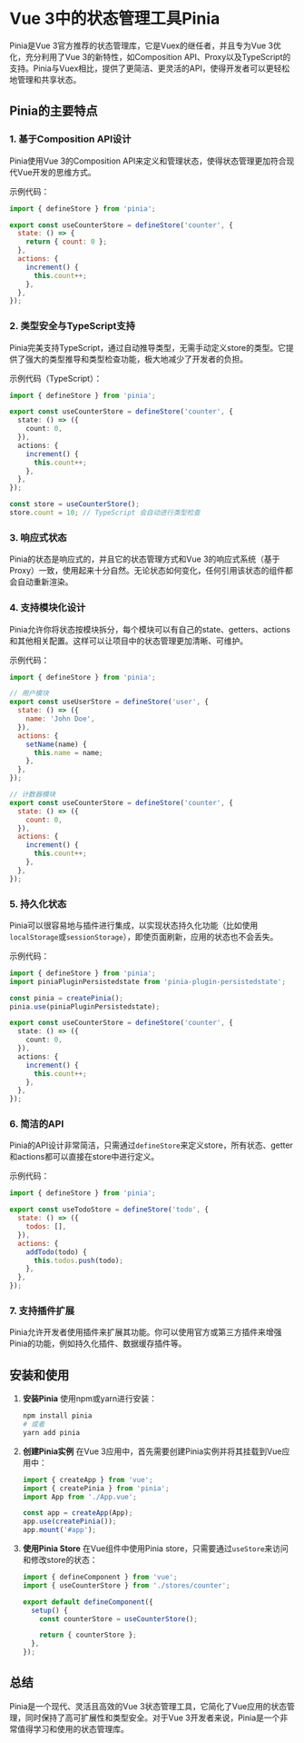 # Vue 3中的状态管理工具Pinia

Pinia是Vue 3官方推荐的状态管理库，它是Vuex的继任者，并且专为Vue 3优化，充分利用了Vue 3的新特性，如Composition API、Proxy以及TypeScript的支持。Pinia与Vuex相比，提供了更简洁、更灵活的API，使得开发者可以更轻松地管理和共享状态。

## Pinia的主要特点

### 1. **基于Composition API设计**
Pinia使用Vue 3的Composition API来定义和管理状态，使得状态管理更加符合现代Vue开发的思维方式。

示例代码：
   ```js
   import { defineStore } from 'pinia';

   export const useCounterStore = defineStore('counter', {
     state: () => {
       return { count: 0 };
     },
     actions: {
       increment() {
         this.count++;
       },
     },
   });
   ```

### 2. **类型安全与TypeScript支持**
Pinia完美支持TypeScript，通过自动推导类型，无需手动定义store的类型。它提供了强大的类型推导和类型检查功能，极大地减少了开发者的负担。

示例代码（TypeScript）：
   ```ts
   import { defineStore } from 'pinia';

   export const useCounterStore = defineStore('counter', {
     state: () => ({
       count: 0,
     }),
     actions: {
       increment() {
         this.count++;
       },
     },
   });

   const store = useCounterStore();
   store.count = 10; // TypeScript 会自动进行类型检查
   ```

### 3. **响应式状态**
Pinia的状态是响应式的，并且它的状态管理方式和Vue 3的响应式系统（基于Proxy）一致，使用起来十分自然。无论状态如何变化，任何引用该状态的组件都会自动重新渲染。

### 4. **支持模块化设计**
Pinia允许你将状态按模块拆分，每个模块可以有自己的state、getters、actions和其他相关配置。这样可以让项目中的状态管理更加清晰、可维护。

示例代码：
   ```js
   import { defineStore } from 'pinia';

   // 用户模块
   export const useUserStore = defineStore('user', {
     state: () => ({
       name: 'John Doe',
     }),
     actions: {
       setName(name) {
         this.name = name;
       },
     },
   });

   // 计数器模块
   export const useCounterStore = defineStore('counter', {
     state: () => ({
       count: 0,
     }),
     actions: {
       increment() {
         this.count++;
       },
     },
   });
   ```

### 5. **持久化状态**
Pinia可以很容易地与插件进行集成，以实现状态持久化功能（比如使用`localStorage`或`sessionStorage`），即使页面刷新，应用的状态也不会丢失。

示例代码：
   ```ts
   import { defineStore } from 'pinia';
   import piniaPluginPersistedstate from 'pinia-plugin-persistedstate';

   const pinia = createPinia();
   pinia.use(piniaPluginPersistedstate);

   export const useCounterStore = defineStore('counter', {
     state: () => ({
       count: 0,
     }),
     actions: {
       increment() {
         this.count++;
       },
     },
   });
   ```

### 6. **简洁的API**
Pinia的API设计非常简洁，只需通过`defineStore`来定义store，所有状态、getter和actions都可以直接在store中进行定义。

示例代码：
   ```js
   import { defineStore } from 'pinia';

   export const useTodoStore = defineStore('todo', {
     state: () => ({
       todos: [],
     }),
     actions: {
       addTodo(todo) {
         this.todos.push(todo);
       },
     },
   });
   ```

### 7. **支持插件扩展**
Pinia允许开发者使用插件来扩展其功能。你可以使用官方或第三方插件来增强Pinia的功能，例如持久化插件、数据缓存插件等。

## 安装和使用

1. **安装Pinia**
   使用npm或yarn进行安装：
   ```bash
   npm install pinia
   # 或者
   yarn add pinia
   ```

2. **创建Pinia实例**
   在Vue 3应用中，首先需要创建Pinia实例并将其挂载到Vue应用中：
   ```js
   import { createApp } from 'vue';
   import { createPinia } from 'pinia';
   import App from './App.vue';

   const app = createApp(App);
   app.use(createPinia());
   app.mount('#app');
   ```

3. **使用Pinia Store**
   在Vue组件中使用Pinia store，只需要通过`useStore`来访问和修改store的状态：
   ```js
   import { defineComponent } from 'vue';
   import { useCounterStore } from './stores/counter';

   export default defineComponent({
     setup() {
       const counterStore = useCounterStore();

       return { counterStore };
     },
   });
   ```

## 总结

Pinia是一个现代、灵活且高效的Vue 3状态管理工具，它简化了Vue应用的状态管理，同时保持了高可扩展性和类型安全。对于Vue 3开发者来说，Pinia是一个非常值得学习和使用的状态管理库。